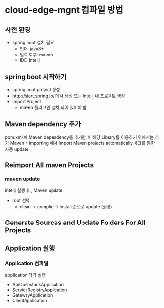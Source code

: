 # cloud-edge-mgnt 컴파일 방법

## 사전 환경
* spring boot 설치 필요
  * 언어: java8+
  * 빌드 도구: maven
  * IDE: Intelij
  
## spring boot 시작하기  
* spring boot project 생성
* http://start.spring.io/ 에서 생성 또는 Intelij 내 프로젝트 생성
* import Project
  * maven 플러그인 설치 되어 있어야 함 

## Maven dependency 추가
  pom.xml 에 Maven dependency를 추가한 후 해당 Library를 이용하기 위해서는 추가
  Maven > importing 에서 Import Maven projects automatically 체크를 통한 자동 update
  
## Reimport All maven Projects
### maven update 
intelij 실행 후  , Maven update
* root 선택
  * clean -> complie -> install 순으로 update (권장)
  
## Generate Sources and Update Folders For All Projects

## Application 실행 
### Application 컴파일
 application 각각 실행 
* ApiOpenstackApplication 
* ServiceRegistryApplication
* GatewayApplication
* ClientApplication
